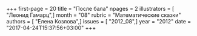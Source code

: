 +++
first-page = 20
title = "После бала"
npages = 2
illustrators = [ "Леонид Гамарц",]
month = "08"
rubric = "Математические сказки"
authors = [ "Елена Козлова",]
issues = [ "2012_08",]
year = "2012"
date = "2017-04-24T15:37:56+03:00"
+++
